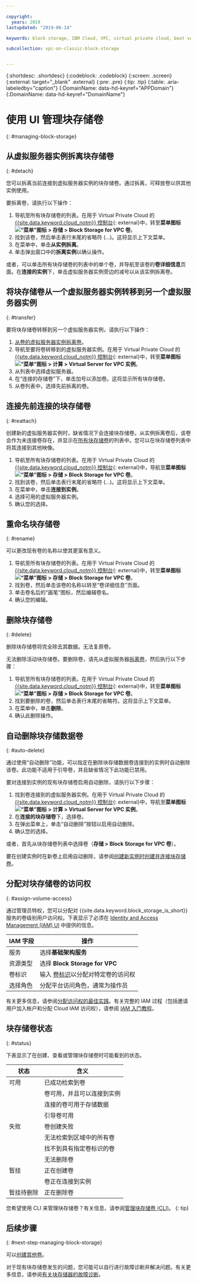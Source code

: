 ```yaml
---

copyright:
  years: 2019
lastupdated: "2019-06-14"

keywords: block storage, IBM Cloud, VPC, virtual private cloud, boot volume, data volume, volume, data storage, virtual server instance, instance

subcollection: vpc-on-classic-block-storage


---
```


{:shortdesc: .shortdesc}
{:codeblock: .codeblock}
{:screen: .screen}
{:external: target="_blank" .external}
{:pre: .pre}
{:tip: .tip}
{:table: .aria-labeledby="caption"}
{:DomainName: data-hd-keyref="APPDomain"}
{:DomainName: data-hd-keyref="DomainName"}

# 使用 UI 管理块存储卷
{: #managing-block-storage}

## 从虚拟服务器实例拆离块存储卷
{: #detach}

您可以拆离当前连接到虚拟服务器实例的块存储卷。通过拆离，可释放卷以供其他实例使用。

要拆离卷，请执行以下操作：

1. 导航至所有块存储卷的列表。在用于 Virtual Private Cloud 的 [{{site.data.keyword.cloud_notm}} 控制台](https://{DomainName}/vpc){: external}中，转至**菜单图标 ![“菜单”图标](../../icons/icon_hamburger.svg) > 存储 > Block Storage for VPC 卷**。
1. 找到该卷，然后单击表行末尾的省略符 (...)。这将显示上下文菜单。
1. 在菜单中，单击**从实例拆离**。
1. 单击弹出窗口中的**拆离实例**以确认操作。

或者，可以单击所有块存储卷的列表中的单个卷，并导航至该卷的**卷详细信息**页面。在**连接的实例**下，单击虚拟服务器实例旁边的减号以从该实例拆离卷。

## 将块存储卷从一个虚拟服务器实例转移到另一个虚拟服务器实例
{: #transfer}

要将块存储卷转移到另一个虚拟服务器实例，请执行以下操作：

1. [从卷的虚拟服务器实例拆离卷](#detach)。
1. 导航至要将卷转移到的虚拟服务器实例。在用于 Virtual Private Cloud 的 [{{site.data.keyword.cloud_notm}} 控制台](https://{DomainName}/vpc){: external}中，转至**菜单图标 ![“菜单”图标](../../icons/icon_hamburger.svg) > 计算 > Virtual Server for VPC 实例**。
1. 从列表中选择虚拟服务器。
1. 在“连接的存储卷”下，单击加号以添加卷。这将显示所有块存储卷。
1. 从卷列表中，选择先前拆离的卷。

## 连接先前连接的块存储卷
{: #reattach}

创建新的虚拟服务器实例时，缺省情况下会连接块存储卷。从实例拆离卷后，该卷会作为未连接卷存在，并显示在[所有块存储卷](/docs/vpc-on-classic-block-storage?topic=vpc-on-classic-block-storage-viewing-block-storage#viewvols)的列表中。您可以在块存储卷列表中将其连接到其他映像。

1. 导航至所有块存储卷的列表。在用于 Virtual Private Cloud 的 [{{site.data.keyword.cloud_notm}} 控制台](https://{DomainName}/vpc){: external}中，导航至**菜单图标 ![“菜单”图标](../../icons/icon_hamburger.svg) > 存储 > Block Storage for VPC 卷**。
1. 找到该卷，然后单击表行末尾的省略符 (...)。这将显示上下文菜单。
1. 在菜单中，单击**连接到实例**。
1. 选择可用的虚拟服务器实例。
1. 确认您的选择。

## 重命名块存储卷
{: #rename}

可以更改现有卷的名称以使其更富有意义。

1. 导航至所有块存储卷的列表。在用于 Virtual Private Cloud 的 [{{site.data.keyword.cloud_notm}} 控制台](https://{DomainName}/vpc){: external}中，转至**菜单图标 ![“菜单”图标](../../icons/icon_hamburger.svg) > 存储 > Block Storage for VPC 卷**。
1. 找到卷，然后单击该卷的名称以转至“卷详细信息”页面。
1. 单击卷名后的“画笔”图标，然后编辑卷名。
1. 确认您的编辑。

## 删除块存储卷
{: #delete}

删除块存储卷将完全除去其数据。无法复原卷。

无法删除活动块存储卷。要删除卷，请先从虚拟服务器[拆离卷](#detach)，然后执行以下步骤：

1. 导航至所有块存储卷的列表。在用于 Virtual Private Cloud 的 [{{site.data.keyword.cloud_notm}} 控制台](https://{DomainName}/vpc){: external}中，转至**菜单图标 ![“菜单”图标](../../icons/icon_hamburger.svg) > 存储 > Block Storage for VPC 卷**。
1. 找到要删除的卷，然后单击表行末尾的省略符。这将显示上下文菜单。
1. 在菜单中，单击**删除**。
1. 确认此删除操作。

## 自动删除块存储数据卷
{: #auto-delete}

通过使用“自动删除”功能，可以指定在删除块存储数据卷连接到的实例时自动删除该卷。此功能不适用于引导卷，并且缺省情况下此功能已禁用。

要对连接到实例的现有块存储卷启用自动删除，请执行以下步骤：

1. 找到卷连接到的虚拟服务器实例。在用于 Virtual Private Cloud 的 [{{site.data.keyword.cloud_notm}} 控制台](https://{DomainName}/vpc){: external}中，导航至**菜单图标 ![“菜单”图标](../../icons/icon_hamburger.svg) > 计算 > Virtual Server for VPC 实例**。
1. 在**连接的块存储卷**下，选择卷。
1. 在弹出菜单上，单击“自动删除”按钮以启用自动删除。
1. 确认您的选择。

或者，首先从块存储卷列表中选择卷（**存储 > Block Storage for VPC 卷**）。

要在创建实例时在新卷上启用自动删除，请参阅[创建新实例时创建并连接块存储卷](/docs/vpc-on-classic-block-storage?topic=vpc-on-classic-block-storage-creating-block-storage#create-from-vsi)。

## 分配对块存储卷的访问权
{: #assign-volume-access}

通过管理员特权，您可以分配对 {{site.data.keyword.block_storage_is_short}} 服务的卷级别用户访问权。下表显示了必须在 [Identity and Access Management (IAM) UI](/docs/iam?topic=iam-account_setup#assigning-access) 中提供的信息。

|IAM 字段|操作|
|--------|-------------|
|服务|选择**基础架构服务**|
|资源类型|选择 **Block Storage for VPC**|
|卷标识|输入 [卷标识](/docs/vpc-on-classic-block-storage?topic=vpc-on-classic-block-storage-viewing-block-storage#view-vol-details)以分配对特定卷的访问权|
|选择角色|分配平台访问角色，通常为操作员|

有关更多信息，请参阅[分配访问权的最佳实践](/docs/iam?topic=iam-account_setup#account_setup)。有关完整的 IAM 过程（包括邀请用户加入帐户和分配 Cloud IAM 访问权），请参阅 [IAM 入门教程](/docs/iam?topic=iam-getstarted#getstarted)。

## 块存储卷状态
{: #status}

下表显示了在创建、查看或管理块存储卷时可能看到的状态。

|状态|含义|
|--------|-------------|
|可用|已成功检索到卷|
| |卷可用，并且可以连接到实例|
| |连接的卷可用于存储数据
| |引导卷可用|
|失败|卷创建失败|
| |无法检索到区域中的所有卷|
| |找不到具有指定卷标识的卷|
| |无法删除卷|
|暂挂|正在创建卷|
| |卷正在连接到实例|
|暂挂待删除|正在删除卷|

您希望使用 CLI 来管理块存储卷？有关信息，请参阅[管理块存储卷 (CLI)](/docs/vpc-on-classic-block-storage?topic=vpc-on-classic-block-storage-managing-block-storage-cli)。
{: tip}

## 后续步骤
{: #next-step-managing-block-storage}

可以[创建其他卷](/docs/vpc-on-classic-block-storage?topic=vpc-on-classic-block-storage-creating-block-storage)。

对于现有块存储卷发生的问题，您可能可以自行进行故障诊断并解决问题。有关更多信息，请参阅[有关块存储器的故障诊断](/docs/vpc-on-classic-block-storage?topic=vpc-on-classic-block-storage-troubleshoot)。
